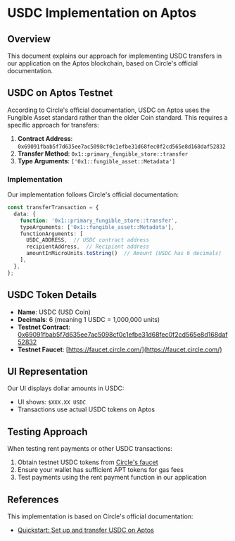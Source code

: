 # USDC Implementation on Aptos

## Overview

This document explains our approach for implementing USDC transfers in our application on the Aptos blockchain, based on Circle's official documentation.

## USDC on Aptos Testnet

According to Circle's official documentation, USDC on Aptos uses the Fungible Asset standard rather than the older Coin standard. This requires a specific approach for transfers:

1. **Contract Address**: `0x69091fbab5f7d635ee7ac5098cf0c1efbe31d68fec0f2cd565e8d168daf52832`
2. **Transfer Method**: `0x1::primary_fungible_store::transfer`
3. **Type Arguments**: `['0x1::fungible_asset::Metadata']`

### Implementation

Our implementation follows Circle's official documentation:

```typescript
const transferTransaction = {
  data: {
    function: '0x1::primary_fungible_store::transfer',
    typeArguments: ['0x1::fungible_asset::Metadata'],
    functionArguments: [
      USDC_ADDRESS,  // USDC contract address
      recipientAddress,  // Recipient address
      amountInMicroUnits.toString()  // Amount (USDC has 6 decimals)
    ],
  },
};
```

## USDC Token Details

- **Name**: USDC (USD Coin)
- **Decimals**: 6 (meaning 1 USDC = 1,000,000 units)
- **Testnet Contract**: [0x69091fbab5f7d635ee7ac5098cf0c1efbe31d68fec0f2cd565e8d168daf52832](https://explorer.aptoslabs.com/fungible_asset/0x69091fbab5f7d635ee7ac5098cf0c1efbe31d68fec0f2cd565e8d168daf52832?network=testnet)
- **Testnet Faucet**: [https://faucet.circle.com/](https://faucet.circle.com/)

## UI Representation

Our UI displays dollar amounts in USDC:
- UI shows: `$XXX.XX USDC`
- Transactions use actual USDC tokens on Aptos

## Testing Approach

When testing rent payments or other USDC transactions:

1. Obtain testnet USDC tokens from [Circle's faucet](https://faucet.circle.com/)
2. Ensure your wallet has sufficient APT tokens for gas fees
3. Test payments using the rent payment function in our application

## References

This implementation is based on Circle's official documentation:
- [Quickstart: Set up and transfer USDC on Aptos](https://developers.circle.com/stablecoins/quickstart-setup-transfer-usdc-aptos)